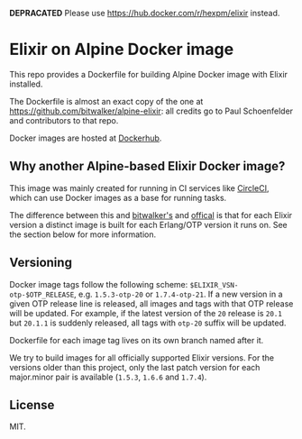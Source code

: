 **DEPRACATED** Please use https://hub.docker.com/r/hexpm/elixir instead.

# Elixir on Alpine Docker image

This repo provides a Dockerfile for building Alpine Docker image with Elixir installed.

The Dockerfile is almost an exact copy of the one at https://github.com/bitwalker/alpine-elixir:
all credits go to Paul Schoenfelder and contributors to that repo.

Docker images are hosted at [Dockerhub](https://hub.docker.com/r/arkgil/alpine-elixir).

## Why another Alpine-based Elixir Docker image?

This image was mainly created for running in CI services like [CircleCI](https://circleci.com),
which can use Docker images as a base for running tasks.

The difference between this and [bitwalker's](https://hub.docker.com/r/bitwalker/alpine-erlang) and
[offical](https://hub.docker.com/_/erlang) is that for each Elixir version a distinct image is built
for each Erlang/OTP version it runs on. See the section below for more information.

## Versioning

Docker image tags follow the following scheme: `$ELIXIR_VSN-otp-$OTP_RELEASE`, e.g. `1.5.3-otp-20`
or `1.7.4-otp-21`. If a new version in a given OTP release line is released, all images and tags
with that OTP release will be updated. For example, if the latest version of the `20` release is
`20.1` but `20.1.1` is suddenly released, all tags with `otp-20` suffix will be updated.

Dockerfile for each image tag lives on its own branch named after it.

We try to build images for all officially supported Elixir versions. For the versions older than
this project, only the last patch version for each major.minor pair is available (`1.5.3`, `1.6.6`
and `1.7.4`).

## License

MIT.
